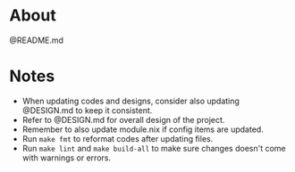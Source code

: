# About

@README.md

# Notes

- When updating codes and designs, consider also updating @DESIGN.md to keep it consistent.
- Refer to @DESIGN.md for overall design of the project.
- Remember to also update module.nix if config items are updated.
- Run `make fmt` to reformat codes after updating files.
- Run `make lint` and `make build-all` to make sure changes doesn't come with warnings or errors.
